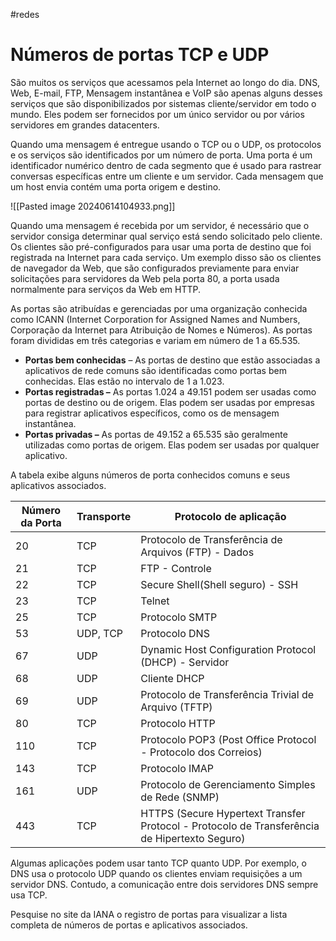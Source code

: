 #redes 
# Números de portas TCP e UDP

São muitos os serviços que acessamos pela Internet ao longo do dia. DNS, Web, E-mail, FTP, Mensagem instantânea e VoIP são apenas alguns desses serviços que são disponibilizados por sistemas cliente/servidor em todo o mundo. Eles podem ser fornecidos por um único servidor ou por vários servidores em grandes datacenters.

Quando uma mensagem é entregue usando o TCP ou o UDP, os protocolos e os serviços são identificados por um número de porta. Uma porta é um identificador numérico dentro de cada segmento que é usado para rastrear conversas específicas entre um cliente e um servidor. Cada mensagem que um host envia contém uma porta origem e destino.

![[Pasted image 20240614104933.png]]

Quando uma mensagem é recebida por um servidor, é necessário que o servidor consiga determinar qual serviço está sendo solicitado pelo cliente. Os clientes são pré-configurados para usar uma porta de destino que foi registrada na Internet para cada serviço. Um exemplo disso são os clientes de navegador da Web, que são configurados previamente para enviar solicitações para servidores da Web pela porta 80, a porta usada normalmente para serviços da Web em HTTP.

As portas são atribuídas e gerenciadas por uma organização conhecida como ICANN (Internet Corporation for Assigned Names and Numbers, Corporação da Internet para Atribuição de Nomes e Números). As portas foram divididas em três categorias e variam em número de 1 a 65.535.

- **Portas bem conhecidas** – As portas de destino que estão associadas a aplicativos de rede comuns são identificadas como portas bem conhecidas. Elas estão no intervalo de 1 a 1.023.
- **Portas registradas –** As portas 1.024 a 49.151 podem ser usadas como portas de destino ou de origem. Elas podem ser usadas por empresas para registrar aplicativos específicos, como os de mensagem instantânea.
- **Portas privadas –** As portas de 49.152 a 65.535 são geralmente utilizadas como portas de origem. Elas podem ser usadas por qualquer aplicativo.

A tabela exibe alguns números de porta conhecidos comuns e seus aplicativos associados.

| Número da Porta | Transporte | Protocolo de aplicação                                                                       |
| --------------- | ---------- | -------------------------------------------------------------------------------------------- |
| 20              | TCP        | Protocolo de Transferência de Arquivos (FTP) - Dados                                         |
| 21              | TCP        | FTP - Controle                                                                               |
| 22              | TCP        | Secure Shell(Shell seguro) - SSH                                                             |
| 23              | TCP        | Telnet                                                                                       |
| 25              | TCP        | Protocolo SMTP                                                                               |
| 53              | UDP, TCP   | Protocolo DNS                                                                                |
| 67              | UDP        | Dynamic Host Configuration Protocol (DHCP) - Servidor                                        |
| 68              | UDP        | Cliente DHCP                                                                                 |
| 69              | UDP        | Protocolo de Transferência Trivial de Arquivo (TFTP)                                         |
| 80              | TCP        | Protocolo HTTP                                                                               |
| 110             | TCP        | Protocolo POP3 (Post Office Protocol - Protocolo dos Correios)                               |
| 143             | TCP        | Protocolo IMAP                                                                               |
| 161             | UDP        | Protocolo de Gerenciamento Simples de Rede (SNMP)                                            |
| 443             | TCP        | HTTPS (Secure Hypertext Transfer Protocol - Protocolo de Transferência de Hipertexto Seguro) |

Algumas aplicações podem usar tanto TCP quanto UDP. Por exemplo, o DNS usa o protocolo UDP quando os clientes enviam requisições a um servidor DNS. Contudo, a comunicação entre dois servidores DNS sempre usa TCP.

Pesquise no site da IANA o registro de portas para visualizar a lista completa de números de portas e aplicativos associados.


